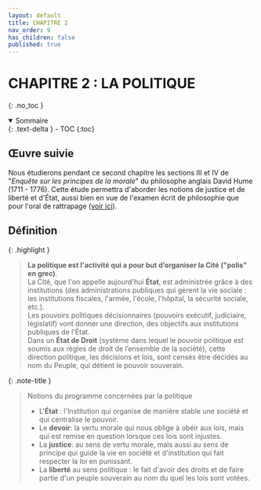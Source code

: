 ```yaml
---
layout: default
title: CHAPITRE 2
nav_order: 9
has_children: false
published: true
---
```


# CHAPITRE 2 : LA POLITIQUE
{: .no_toc }

<details open markdown="block">
  <summary>
    Sommaire
  </summary>
  {: .text-delta }
- TOC
{:toc}
</details>

## Œuvre suivie

Nous étudierons pendant ce second chapitre les sections III et IV de "*Enquête sur les principes de la morale*" du philosophe anglais David Hume (1711 - 1776). Cette étude permettra d'aborder les notions de justice et de liberté et d'État, aussi bien en vue de l'examen écrit de philosophie que pour l'oral de rattrapage ([voir ici](../../docs/methode/m4.html)). 

## Définition

{: .highlight } 
>**La politique est l'activité qui a pour but d’organiser la Cité ("polis" en grec)**.   
>La Cité, que l'on appelle aujourd'hui **État**, est administrée grâce à des institutions (des administrations publiques qui gèrent la vie sociale : les institutions fiscales, l'armée, l'école, l'hôpital, la sécurité sociale, etc.).   
>Les pouvoirs politiques décisionnaires (pouvoirs exécutif, judiciaire, législatif) vont donner une direction, des objectifs aux institutions publiques de l'État.   
>Dans un **État de Droit** (système dans lequel le pouvoir politique est soumis aux règles de droit de l’ensemble de la société), cette direction politique, les décisions et lois, sont censés être décidés au nom du Peuple, qui détient le pouvoir souverain.

{: .note-title }
> Notions du programme concernées par la politique
>
>- L'**État** : l'Institution qui organise de manière stable une société et qui centralise le pouvoir.
>- Le **devoir**: la vertu morale qui nous oblige à obéir aux lois, mais qui est remise en question lorsque ces lois sont injustes.
>- La **justice**: au sens de vertu morale, mais aussi au sens de principe qui guide la vie en société et d'institution qui fait respecter la loi en punissant.
>- La **liberté** au sens politique : le fait d'avoir des droits et de faire partie d'un peuple souverain au nom du quel les lois sont votées.


